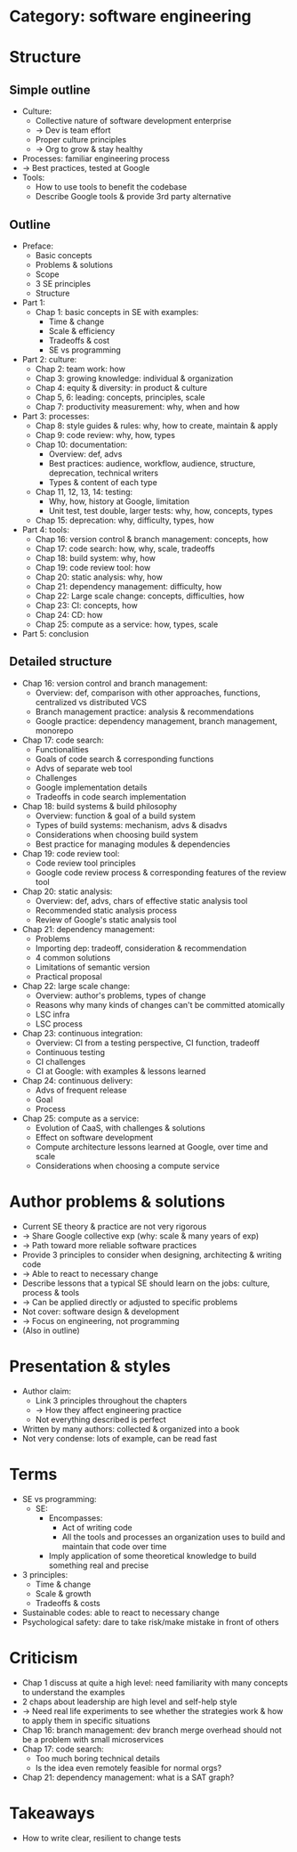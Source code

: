 # Category: software engineering

# Structure
## Simple outline
- Culture:
  - Collective nature of software development enterprise
  - -> Dev is team effort
  - Proper culture principles
  - -> Org to grow & stay healthy
- Processes: familiar engineering process
- -> Best practices, tested at Google
- Tools:
  - How to use tools to benefit the codebase
  - Describe Google tools & provide 3rd party alternative
## Outline
- Preface:
  - Basic concepts
  - Problems & solutions
  - Scope
  - 3 SE principles
  - Structure
- Part 1:
  - Chap 1: basic concepts in SE with examples:
    - Time & change
    - Scale & efficiency
    - Tradeoffs & cost
    - SE vs programming
- Part 2: culture:
  - Chap 2: team work: how
  - Chap 3: growing knowledge: individual & organization
  - Chap 4: equity & diversity: in product & culture
  - Chap 5, 6: leading: concepts, principles, scale
  - Chap 7: productivity measurement: why, when and how
- Part 3: processes:
  - Chap 8: style guides & rules: why, how to create, maintain & apply
  - Chap 9: code review: why, how, types
  - Chap 10: documentation:
    - Overview: def, advs
    - Best practices: audience, workflow, audience, structure, deprecation, technical writers
    - Types & content of each type
  - Chap 11, 12, 13, 14: testing:
    - Why, how, history at Google, limitation
    - Unit test, test double, larger tests: why, how, concepts, types
  - Chap 15: deprecation: why, difficulty, types, how
- Part 4: tools:
  - Chap 16: version control & branch management: concepts, how
  - Chap 17: code search: how, why, scale, tradeoffs
  - Chap 18: build system: why, how
  - Chap 19: code review tool: how
  - Chap 20: static analysis: why, how
  - Chap 21: dependency management: difficulty, how
  - Chap 22: Large scale change: concepts, difficulties, how
  - Chap 23: CI: concepts, how
  - Chap 24: CD: how
  - Chap 25: compute as a service: how, types, scale
- Part 5: conclusion

## Detailed structure
- Chap 16: version control and branch management:
  - Overview: def, comparison with other approaches, functions, centralized vs distributed VCS
  - Branch management practice: analysis & recommendations
  - Google practice: dependency management, branch management, monorepo
- Chap 17: code search:
  - Functionalities
  - Goals of code search & corresponding functions
  - Advs of separate web tool
  - Challenges
  - Google implementation details
  - Tradeoffs in code search implementation
- Chap 18: build systems & build philosophy
  - Overview: function & goal of a build system
  - Types of build systems: mechanism, advs & disadvs
  - Considerations when choosing build system
  - Best practice for managing modules & dependencies
- Chap 19: code review tool:
  - Code review tool principles
  - Google code review process & corresponding features of the review tool
- Chap 20: static analysis:
  - Overview: def, advs, chars of effective static analysis tool
  - Recommended static analysis process
  - Review of Google's static analysis tool
- Chap 21: dependency management:
  - Problems
  - Importing dep: tradeoff, consideration & recommendation
  - 4 common solutions
  - Limitations of semantic version
  - Practical proposal
- Chap 22: large scale change:
  - Overview: author's problems, types of change
  - Reasons why many kinds of changes can't be committed atomically
  - LSC infra
  - LSC process
- Chap 23: continuous integration:
  - Overview: CI from a testing perspective, CI function, tradeoff
  - Continuous testing
  - CI challenges
  - CI at Google: with examples & lessons learned
- Chap 24: continuous delivery:
  - Advs of frequent release
  - Goal
  - Process
- Chap 25: compute as a service:
  - Evolution of CaaS, with challenges & solutions
  - Effect on software development
  - Compute architecture lessons learned at Google, over time and scale
  - Considerations when choosing a compute service

# Author problems & solutions
- Current SE theory & practice are not very rigorous
- -> Share Google collective exp (why: scale & many years of exp)
- -> Path toward more reliable software practices
- Provide 3 principles to consider when designing, architecting & writing code
- -> Able to react to necessary change
- Describe lessons that a typical SE should learn on the jobs: culture, process & tools
- -> Can be applied directly or adjusted to specific problems
- Not cover: software design & development
- -> Focus on engineering, not programming
- (Also in outline)

# Presentation & styles
- Author claim:
  - Link 3 principles throughout the chapters
  - -> How they affect engineering practice
  - Not everything described is perfect
- Written by many authors: collected & organized into a book
- Not very condense: lots of example, can be read fast

# Terms
- SE vs programming:
  - SE:
    - Encompasses:
      - Act of writing code
      - All the tools and processes an organization uses to build and maintain that code over time
    - Imply application of some theoretical knowledge to build something real and precise
- 3 principles:
  - Time & change
  - Scale & growth
  - Tradeoffs & costs
- Sustainable codes: able to react to necessary change
- Psychological safety: dare to take risk/make mistake in front of others

# Criticism
- Chap 1 discuss at quite a high level: need familiarity with many concepts to understand the examples
- 2 chaps about leadership are high level and self-help style
- -> Need real life experiments to see whether the strategies work & how to apply them in specific situations
- Chap 16: branch management: dev branch merge overhead should not be a problem with small microservices
- Chap 17: code search:
  - Too much boring technical details
  - Is the idea even remotely feasible for normal orgs?
- Chap 21: dependency management: what is a SAT graph?

# Takeaways
- How to write clear, resilient to change tests